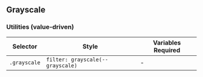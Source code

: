 ## Grayscale

### Utilities (value-driven)

| Selector     | Style                            | Variables Required |
| ------------ | -------------------------------- | ------------------ |
| `.grayscale` | `filter: grayscale(--grayscale)` | -                  |
